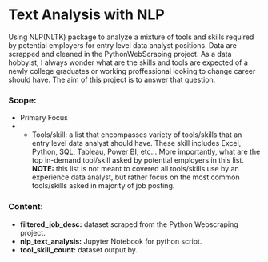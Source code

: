 # Text Analysis with NLP
Using NLP(NLTK) package to analyze a mixture of tools and skills required by potential employers for entry level data analyst positions. Data are scrapped and cleaned in the PythonWebScraping project. As a data hobbyist, I always wonder what are the skills and tools are expected of a newly college graduates or working proffessional looking to change career should have. The aim of this project is to answer that question.

### Scope:
* Primary Focus
* * Tools/skill: a list that encompasses variety of tools/skills that an entry level data analyst should have. These skill includes Excel, Python, SQL, Tableau, Power BI, etc... More importantly, what are the top in-demand tool/skill asked by potential employers in this list. __NOTE:__ this list is not meant to covered all tools/skills use by an experience data analyst, but rather focus on the most common tools/skills asked in majority of job posting. 

### Content:
* __filtered_job_desc:__ dataset scraped from the Python Webscraping project. 
* __nlp_text_analysis:__ Jupyter Notebook for python script.
* __tool_skill_count:__ dataset output by. 